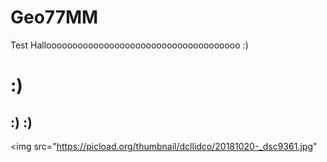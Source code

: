 # Geo77MM

Test Hallooooooooooooooooooooooooooooooooooooo :)

# :) 
## :) :)

<img src="https://picload.org/thumbnail/dcllidco/20181020-_dsc9361.jpg"

